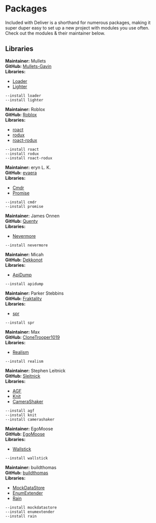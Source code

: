 # Packages

Included with Deliver is a shorthand for numerous packages, making it super duper easy to set up a new project with modules you use often. Check out the modules & their maintainer below.

## Libraries

**Maintainer:** Mullets
<br/>
**GitHub:** [Mullets-Gavin](https://github.com/Mullets-Gavin/)
<br/>
**Libraries:**
- [Loader](https://github.com/Mullets-Gavin/Loader/tree/master/src)
- [Lighter](https://github.com/Mullets-Gavin/Loader/tree/master/lite/init)

```
--install loader
--install lighter
```

**Maintainer:** Roblox
<br/>
**GitHub:** [Roblox](https://github.com/Roblox)
<br/>
**Libraries:**
- [roact](https://github.com/Roblox/roact)
- [rodux](https://github.com/Roblox/rodux)
- [roact-rodux](https://github.com/Roblox/roact-rodux)

```
--install roact
--install rodux
--install roact-rodux
```

**Maintainer:** eryn L. K.
<br/>
**GitHub:** [evaera](https://github.com/evaera)
<br/>
**Libraries:**
- [Cmdr](https://github.com/evaera/Cmdr/tree/master/Cmdr)
- [Promise](https://github.com/evaera/roblox-lua-promise/tree/master/lib)

```
--install cmdr
--install promise
```

**Maintainer:** James Onnen
<br/>
**GitHub:** [Quenty](https://github.com/Quenty)
<br/>
**Libraries:**
- [Nevermore](https://github.com/Quenty/NevermoreEngine)

```
--install nevermore
```

**Maintainer:** Micah
<br/>
**GitHub:** [Dekkonot](https://github.com/Dekkonot)
<br/>
**Libraries:**
- [ApiDump](https://github.com/Dekkonot/bitbuffer/tree/main/src/roblox)

```
--install apidump
```

**Maintainer:** Parker Stebbins
<br/>
**GitHub:** [Fraktality](https://github.com/Fraktality)
<br/>
**Libraries:**
- [spr](https://github.com/Fraktality/spr)

```
--install spr
```

**Maintainer:** Max
<br/>
**GitHub:** [CloneTrooper1019](https://github.com/CloneTrooper1019)
<br/>
**Libraries:**
- [Realism](https://github.com/CloneTrooper1019/Character-Realism)

```
--install realism
```

**Maintainer:** Stephen Leitnick
<br/>
**GitHub:** [Sleitnick](https://github.com/Sleitnick)
<br/>
**Libraries:**
- [AGF](https://github.com/Sleitnick/AeroGameFramework/tree/master/src)
- [Knit](https://github.com/Sleitnick/Knit/tree/main/src/Knit)
- [CameraShaker](https://github.com/Sleitnick/RbxCameraShaker/tree/master/src/CameraShaker)

```
--install agf
--install knit
--install camerashaker
```

**Maintainer:** EgoMoose
<br/>
**GitHub:** [EgoMoose](https://github.com/EgoMoose)
<br/>
**Libraries:**
- [Wallstick](https://github.com/EgoMoose/Rbx-Wallstick/tree/main/src)

```
--install wallstick
```

**Maintainer:** buildthomas
<br/>
**GitHub:** [buildthomas](https://github.com/buildthomas)
<br/>
**Libraries:**
- [MockDataStore](https://github.com/buildthomas/MockDataStoreService/tree/master/lib)
- [EnumExtender](https://github.com/buildthomas/EnumExtender/tree/master/src)
- [Rain](https://github.com/buildthomas/Rain/tree/master/src)

```
--install mockdatastore
--install enumextender
--install rain
```
